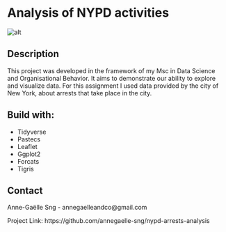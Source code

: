 # Analysis of NYPD activities


![alt](https://images.unsplash.com/photo-1522083165195-3424ed129620?ixlib=rb-4.0.3&ixid=MnwxMjA3fDB8MHxwaG90by1wYWdlfHx8fGVufDB8fHx8&auto=format&fit=crop&w=2497&q=80)

## Description

This project was developed in the framework of my Msc in Data Science and Organisational Behavior. 
It aims to demonstrate our ability to explore and visualize data. 
For this assignment I used data provided by the city of New York, about arrests that take place in the city. 

## Build with: 
<ul>
    <li> Tidyverse
    <li> Pastecs
    <li> Leaflet
    <li> Ggplot2
    <li> Forcats
    <li> Tigris
</ul> 


## Contact
<p> Anne-Gaëlle Sng - annegaelleandco@gmail.com </p>
<p> Project Link: https://github.com/annegaelle-sng/nypd-arrests-analysis </p>
